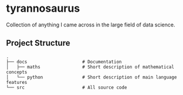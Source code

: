 # tyrannosaurus

Collection of anything I came across in the large field of data science.

## Project Structure

```
.
├── docs                     # Documentation
│   ├── maths                # Short description of mathematical concepts
│   └── python               # Short description of main language features
└── src                      # All source code
```